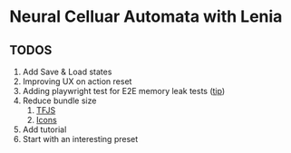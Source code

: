 # Neural Celluar Automata with Lenia

## TODOS

1. Add Save & Load states
2. Improving UX on action reset
3. Adding playwright test for E2E memory leak tests ([tip](https://playwright.dev/docs/codegen-intro))
4. Reduce bundle size
    1. [TFJS](https://www.tensorflow.org/js/tutorials/deployment/size_optimized_bundles)
    2. [Icons](https://www.npmjs.com/package/@material-design-icons/svg)
5. Add tutorial
6. Start with an interesting preset